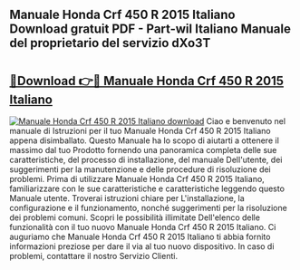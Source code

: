 ## Manuale Honda Crf 450 R 2015 Italiano Download gratuit PDF - Part-wil Italiano Manuale del proprietario del servizio dXo3T

# <h2><a href="http://df9oqo.blite.top/?on=Manuale+Honda+Crf+450+R+2015+Italiano">🔗Download 👉🔴 Manuale Honda Crf 450 R 2015 Italiano</a></h2>

[![Manuale Honda Crf 450 R 2015 Italiano download](https://i.imgur.com/lujVjoI.png)](http://df9oqo.blite.top/?on=Manuale+Honda+Crf+450+R+2015+Italiano)
Ciao e benvenuto nel manuale di Istruzioni per il tuo Manuale Honda Crf 450 R 2015 Italiano appena disimballato. Questo Manuale ha lo scopo di aiutarti a ottenere il massimo dal tuo Prodotto fornendo una panoramica completa delle sue caratteristiche, del processo di installazione, del manuale Dell'utente, dei suggerimenti per la manutenzione e delle procedure di risoluzione dei problemi. Prima di utilizzare Manuale Honda Crf 450 R 2015 Italiano, familiarizzare con le sue caratteristiche e caratteristiche leggendo questo Manuale utente. Troverai istruzioni chiare per L'installazione, la configurazione e il funzionamento, nonché suggerimenti per la risoluzione dei problemi comuni. Scopri le possibilità illimitate Dell'elenco delle funzionalità con il tuo nuovo Manuale Honda Crf 450 R 2015 Italiano. Ci auguriamo che Manuale Honda Crf 450 R 2015 Italiano ti abbia fornito informazioni preziose per dare il via al tuo nuovo dispositivo. In caso di problemi, contattare il nostro Servizio Clienti.
